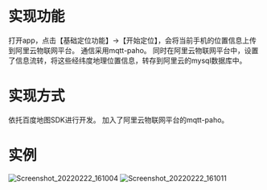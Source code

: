 # 实现功能
打开app，点击【基础定位功能】->【开始定位】，会将当前手机的位置信息上传到阿里云物联网平台。
通信采用mqtt-paho。
同时在阿里云物联网平台中，设置了信息流转，将这些经纬度地理位置信息，转存到阿里云的mysql数据库中。

# 实现方式
依托百度地图SDK进行开发。
加入了阿里云物联网平台的mqtt-paho。

# 实例
![Screenshot_20220222_161004](https://user-images.githubusercontent.com/47874610/155093794-25439739-2c75-4263-9380-74309cc87fb6.jpg)
![Screenshot_20220222_161011](https://user-images.githubusercontent.com/47874610/155093834-fc9672e8-8085-4cdc-9720-15a8a782558f.jpg)

